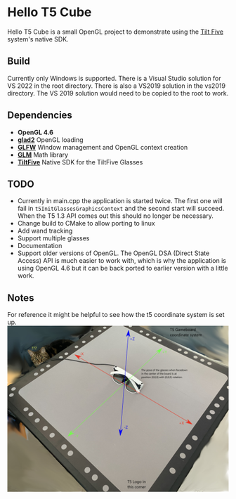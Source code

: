 # Hello T5 Cube

Hello T5 Cube is a small OpenGL project to demonstrate using the [Tilt Five](https://www.tiltfive.com/) system's native SDK. 

## Build

Currently only Windows is supported. There is a Visual Studio solution for VS 2022 in the root directory. There is also a VS2019 solution in the vs2019 directory. The VS 2019 solution would need to be copied to the root to work. 

## Dependencies

- **OpenGL 4.6** 
- [**glad2**](https://github.com/Dav1dde/glad/tree/glad2) OpenGL loading   
- [**GLFW**](https://www.glfw.org/) Window management and OpenGL context creation
- [**GLM**](https://github.com/g-truc/glm) Math library
- [**TiltFive**](https://www.tiltfive.com/developers) Native SDK for the TiltFive Glasses

## TODO

- Currently in main.cpp the application is started twice. The first one will fail in `t5InitGlassesGraphicsContext` and the second start will succeed. When the T5 1.3 API comes out this should no longer be necessary. 
- Change build to CMake to allow porting to linux
- Add wand tracking
- Support multiple glasses
- Documentation
- Support older versions of OpenGL. The OpenGL DSA (Direct State Access) API is much easier to work with, which is why the application is using OpenGL 4.6 but it can be back ported to earlier version with a little work.

## Notes

For reference it might be helpful to see how the t5 coordinate system is set up.
![T5 coordinate system](./images/T5GameboardCoordSystem.jpg)
